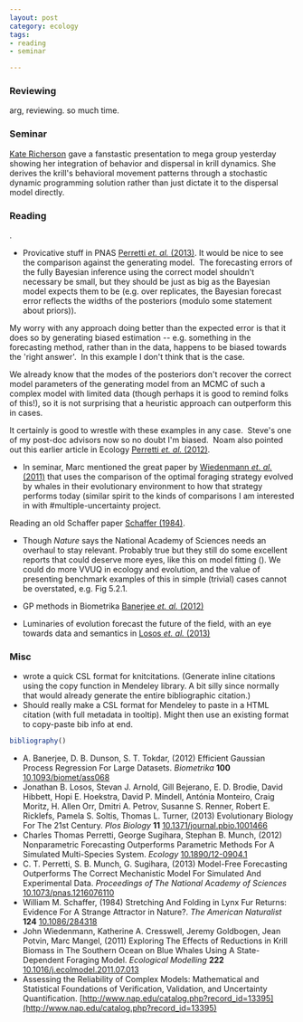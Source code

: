 ```yaml
---
layout: post
category: ecology
tags: 
- reading
- seminar

---
```



### Reviewing

arg, reviewing.  so much time.  

### Seminar

[Kate Richerson](http://katericherson.wordpress.com/) gave a fanstastic presentation to mega group yesterday showing her integration of behavior and dispersal in krill dynamics.  She derives the krill's behavioral movement patterns through a stochastic dynamic programming solution rather than just dictate it to the dispersal model directly.  

### Reading

 .  

- Provicative stuff in PNAS <span rel="tooltip" title="Perretti C, Munch S and Sugihara G (2013). Model-Free Forecasting
Outperforms The Correct Mechanistic Model For Simulated And
Experimental Data. _Proceedings of The National Academy of
Sciences_. ISSN 0027-8424, 
http://dx.doi.org/10.1073/pnas.1216076110."><a href="http://dx.doi.org/10.1073/pnas.1216076110">Perretti _et. al._ (2013)</a></span>.  It would be nice to see the comparison against the generating model.  The forecasting errors of the fully Bayesian inference using the correct model shouldn't necessary be small, but they should be just as big as the Bayesian model expects them to be (e.g. over replicates, the Bayesian forecast error reflects the widths of the posteriors (modulo some statement about priors)).

My worry with any approach doing better than the expected error is that it does so by generating biased estimation -- e.g. something in the forecasting method, rather than in the data, happens to be biased towards the 'right answer'.  In this example I don't think that is the case.

We already know that the modes of the posteriors don't recover the correct model parameters of the generating model from an MCMC of such a complex model with limited data (though perhaps it is good to remind folks of this!), so it is not surprising that a heuristic approach can outperform this in cases.  

It certainly is good to wrestle with these examples in any case.  Steve's one of my post-doc advisors now so no doubt I'm biased.  Noam also pointed out this earlier article in Ecology <span rel="tooltip" title="Perretti C, Sugihara G and Munch S (2012). Nonparametric
Forecasting Outperforms Parametric Methods For A Simulated
Multi-Species System. _Ecology_. ISSN 0012-9658, 
http://dx.doi.org/10.1890/12-0904.1."><a href="http://dx.doi.org/10.1890/12-0904.1">Perretti _et. al._ (2012)</a></span>.  

- In seminar, Marc mentioned the great paper by <span rel="tooltip" title="Wiedenmann J, Cresswell K, Goldbogen J, Potvin J and Mangel M
(2011). Exploring The Effects of Reductions in Krill Biomass in
The Southern Ocean on Blue Whales Using A State-Dependent Foraging
Model. _Ecological Modelling_, *222*. ISSN 03043800, 
http://dx.doi.org/10.1016/j.ecolmodel.2011.07.013."><a href="http://dx.doi.org/10.1016/j.ecolmodel.2011.07.013" rel="http://purl.org/spar/cito/discusses" >Wiedenmann _et. al._ (2011)</a></span> that uses the comparison of the optimal foraging strategy evolved by whales in their evolutionary environment to how that strategy performs today (similar spirit to the kinds of comparisons I am interested in with #multiple-uncertainty project.  


Reading an old Schaffer paper <span rel="tooltip" title="Schaffer W (1984). Stretching And Folding in Lynx Fur Returns:
Evidence For A Strange Attractor in Nature? _The American
Naturalist_, *124*. ISSN 0003-0147, 
http://dx.doi.org/10.1086/284318."><a href="http://dx.doi.org/10.1086/284318" rel="http://purl.org/spar/cito/discusses" >Schaffer (1984)</a></span>.

- Though _Nature_ says the National Academy of Sciences needs an overhaul to stay relevant.  Probably true but they still do some excellent reports that could deserve more eyes, like this on model fitting (<span rel="tooltip" title="(????). Assessing the Reliability of Complex Models: Mathematical
and Statistical Foundations of Verification, Validation, and
Uncertainty Quantification. 
http://www.nap.edu/catalog.php?record_id=13395 [Online.
last-accessed: 2013-02-28 18:23:05]. 
http://www.nap.edu/catalog.php?record_id=13395."><a href="http://www.nap.edu/catalog.php?record_id=13395" rel="http://purl.org/spar/cito/discusses" ></a></span>).  We could do more VVUQ in ecology and evolution, and the value of presenting benchmark examples of this in simple (trivial) cases cannot be overstated, e.g. Fig 5.2.1.  

- GP methods in Biometrika <span rel="tooltip" title="Banerjee A, Dunson D and Tokdar S (2012). Efficient Gaussian
Process Regression For Large Datasets. _Biometrika_, *100*. ISSN
0006-3444,  http://dx.doi.org/10.1093/biomet/ass068."><a href="http://dx.doi.org/10.1093/biomet/ass068" rel="http://purl.org/spar/cito/discusses" >Banerjee _et. al._ (2012)</a></span> 

- Luminaries of evolution forecast the future of the field, with an eye towards data and semantics in <span rel="tooltip" title="Losos J, Arnold S, Bejerano G, Brodie E, Hibbett D, Hoekstra H,
Mindell D, Monteiro A, Moritz C, Orr H, Petrov D, Renner S,
Ricklefs R, Soltis P and Turner T (2013). Evolutionary Biology
For The 21st Century. _Plos Biology_, *11*. 
http://dx.doi.org/10.1371/journal.pbio.1001466."><a href="http://dx.doi.org/10.1371/journal.pbio.1001466" rel="http://purl.org/spar/cito/discusses" >Losos _et. al._ (2013)</a></span> 

### Misc

* wrote a quick CSL format for knitcitations. (Generate inline citations using the copy function in Mendeley library.  A bit silly since normally that would already generate the entire bibliographic citation.)
* Should really make a CSL format for Mendeley to paste in a HTML citation (with full metadata in tooltip).   Might then use an existing format to copy-paste bib info at end.  



```r
bibliography()
```


- A. Banerjee, D. B. Dunson, S. T. Tokdar,   (2012) Efficient Gaussian Process Regression For Large Datasets.  *Biometrika*  **100**  [10.1093/biomet/ass068](http://dx.doi.org/10.1093/biomet/ass068)
- Jonathan B. Losos, Stevan J. Arnold, Gill Bejerano, E. D. Brodie, David Hibbett, Hopi E. Hoekstra, David P. Mindell, Antónia Monteiro, Craig Moritz, H. Allen Orr, Dmitri A. Petrov, Susanne S. Renner, Robert E. Ricklefs, Pamela S. Soltis, Thomas L. Turner,   (2013) Evolutionary Biology For The 21st Century.  *Plos Biology*  **11**  [10.1371/journal.pbio.1001466](http://dx.doi.org/10.1371/journal.pbio.1001466)
- Charles Thomas Perretti, George Sugihara, Stephan B. Munch,   (2012) Nonparametric Forecasting Outperforms Parametric Methods For A Simulated Multi-Species System.  *Ecology*  [10.1890/12-0904.1](http://dx.doi.org/10.1890/12-0904.1)
- C. T. Perretti, S. B. Munch, G. Sugihara,   (2013) Model-Free Forecasting Outperforms The Correct Mechanistic Model For Simulated And Experimental Data.  *Proceedings of The National Academy of Sciences*  [10.1073/pnas.1216076110](http://dx.doi.org/10.1073/pnas.1216076110)
- William M. Schaffer,   (1984) Stretching And Folding in Lynx Fur Returns: Evidence For A Strange Attractor in Nature?.  *The American Naturalist*  **124**  [10.1086/284318](http://dx.doi.org/10.1086/284318)
- John Wiedenmann, Katherine A. Cresswell, Jeremy Goldbogen, Jean Potvin, Marc Mangel,   (2011) Exploring The Effects of Reductions in Krill Biomass in The Southern Ocean on Blue Whales Using A State-Dependent Foraging Model.  *Ecological Modelling*  **222**  [10.1016/j.ecolmodel.2011.07.013](http://dx.doi.org/10.1016/j.ecolmodel.2011.07.013)
-  Assessing the Reliability of Complex Models:  Mathematical and Statistical Foundations of Verification, Validation, and Uncertainty Quantification.  [http://www.nap.edu/catalog.php?record_id=13395](http://www.nap.edu/catalog.php?record_id=13395)



